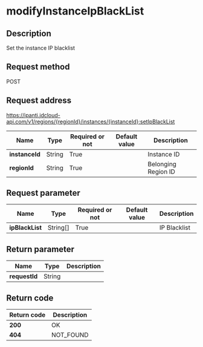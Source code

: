 # modifyInstanceIpBlackList


## Description
Set the instance IP blacklist

## Request method
POST

## Request address
https://ipanti.jdcloud-api.com/v1/regions/{regionId}/instances/{instanceId}:setIpBlackList

|Name|Type|Required or not|Default value|Description|
|---|---|---|---|---|
|**instanceId**|String|True||Instance ID|
|**regionId**|String|True||Belonging Region ID|

## Request parameter
|Name|Type|Required or not|Default value|Description|
|---|---|---|---|---|
|**ipBlackList**|String[]|True||IP Blacklist|


## Return parameter
|Name|Type|Description|
|---|---|---|
|**requestId**|String||



## Return code
|Return code|Description|
|---|---|
|**200**|OK|
|**404**|NOT_FOUND|
